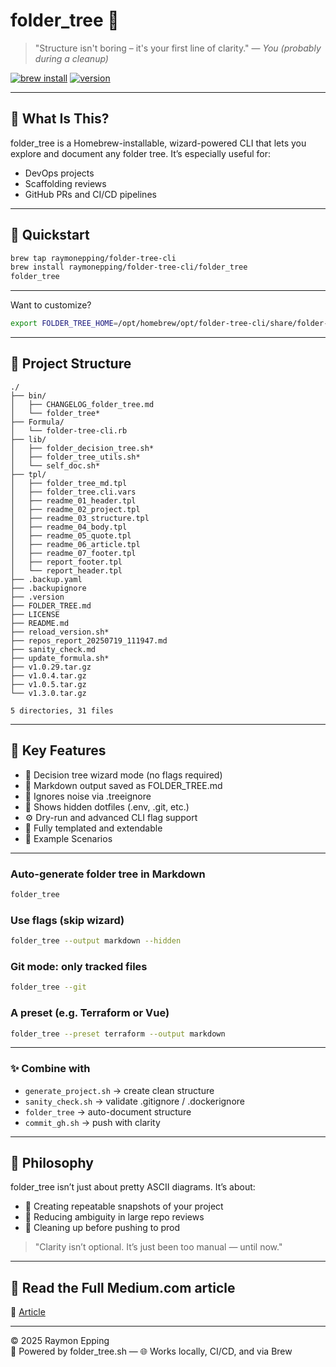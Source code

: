 # folder_tree 🌳

> "Structure isn't boring – it's your first line of clarity." — *You (probably during a cleanup)*

[![brew install](https://img.shields.io/badge/brew--install-success-green?logo=homebrew)](https://github.com/raymonepping/homebrew-folder_tree)
[![version](https://img.shields.io/badge/version-1.3.4-blue)](https://github.com/raymonepping/homebrew-folder_tree)

---

## 🧭 What Is This?

folder_tree is a Homebrew-installable, wizard-powered CLI that lets you explore and document any folder tree. It’s especially useful for:

- DevOps projects
- Scaffolding reviews
- GitHub PRs and CI/CD pipelines

---

## 🚀 Quickstart

```bash
brew tap raymonepping/folder-tree-cli
brew install raymonepping/folder-tree-cli/folder_tree
folder_tree
```

---

Want to customize?

```bash
export FOLDER_TREE_HOME=/opt/homebrew/opt/folder-tree-cli/share/folder-tree-cli
```

---

## 📂 Project Structure

```
./
├── bin/
│   ├── CHANGELOG_folder_tree.md
│   └── folder_tree*
├── Formula/
│   └── folder-tree-cli.rb
├── lib/
│   ├── folder_decision_tree.sh*
│   ├── folder_tree_utils.sh*
│   └── self_doc.sh*
├── tpl/
│   ├── folder_tree_md.tpl
│   ├── folder_tree.cli.vars
│   ├── readme_01_header.tpl
│   ├── readme_02_project.tpl
│   ├── readme_03_structure.tpl
│   ├── readme_04_body.tpl
│   ├── readme_05_quote.tpl
│   ├── readme_06_article.tpl
│   ├── readme_07_footer.tpl
│   ├── report_footer.tpl
│   └── report_header.tpl
├── .backup.yaml
├── .backupignore
├── .version
├── FOLDER_TREE.md
├── LICENSE
├── README.md
├── reload_version.sh*
├── repos_report_20250719_111947.md
├── sanity_check.md
├── update_formula.sh*
├── v1.0.29.tar.gz
├── v1.0.4.tar.gz
├── v1.0.5.tar.gz
└── v1.3.0.tar.gz

5 directories, 31 files
```

---

## 🔑 Key Features

- 🌿 Decision tree wizard mode (no flags required)
- 📄 Markdown output saved as FOLDER_TREE.md
- 🧼 Ignores noise via .treeignore
- 👻 Shows hidden dotfiles (.env, .git, etc.)
- ⚙️ Dry-run and advanced CLI flag support
- 🧩 Fully templated and extendable
- 🧪 Example Scenarios

---

### Auto-generate folder tree in Markdown
```bash
folder_tree
```

### Use flags (skip wizard)
```bash
folder_tree --output markdown --hidden
```

### Git mode: only tracked files
```bash
folder_tree --git
```

### A preset (e.g. Terraform or Vue)
```bash
folder_tree --preset terraform --output markdown
```

---

### ✨ Combine with

- `generate_project.sh` → create clean structure  
- `sanity_check.sh` → validate .gitignore / .dockerignore  
- `folder_tree` → auto-document structure  
- `commit_gh.sh` → push with clarity  

---

## 🧠 Philosophy

folder_tree isn’t just about pretty ASCII diagrams. It’s about:

- 📸 Creating repeatable snapshots of your project
- 🔎 Reducing ambiguity in large repo reviews
- 🧘 Cleaning up before pushing to prod

> "Clarity isn’t optional. It’s just been too manual — until now."

---

## 📘 Read the Full Medium.com article

📖 [Article](https://medium.com/continuous-insights/automating-project-structure-insights-with-folder-tree-ed18f683d7b0) 

---

© 2025 Raymon Epping  
🧠 Powered by folder_tree.sh — 🌐 Works locally, CI/CD, and via Brew
